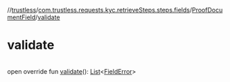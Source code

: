 //[trustless](../../../index.md)/[com.trustless.requests.kyc.retrieveSteps.steps.fields](../index.md)/[ProofDocumentField](index.md)/[validate](validate.md)

# validate

\
open override fun [validate](validate.md)(): [List](https://kotlinlang.org/api/latest/jvm/stdlib/kotlin.collections/-list/index.html)&lt;[FieldError](../-field-error/index.md)&gt;
